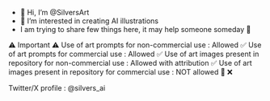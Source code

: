 - 👋 Hi, I’m @SilversArt
- 👀 I’m interested in creating AI illustrations
- I am trying to share few things here, it may help someone someday 🙏

⚠️ Important ⚠️
Use of art prompts for non-commercial use : Allowed ✅️
Use of art prompts for commercial use : Allowed ✅️
Use of art images present in repository for non-commercial use : Allowed with attribution ✅️
Use of art images present in repository for commercial use : NOT allowed 🚫 ❌️

  Twitter/X profile : @silvers_ai

<!---
SilversArt/SilversArt is a ✨ special ✨ repository because its `README.md` (this file) appears on your GitHub profile.
You can click the Preview link to take a look at your changes.
--->
